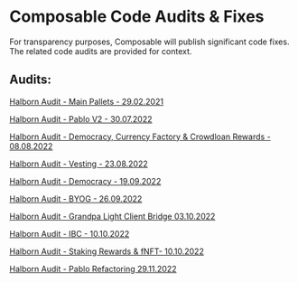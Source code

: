 # Composable Code Audits & Fixes

For transparency purposes, Composable will publish significant code fixes. 
The related code audits are provided for context.

## Audits:

[Halborn Audit - Main Pallets - 29.02.2021](./halborn/audit20210229-pallets-core.pdf)
   
[Halborn Audit - Pablo V2 - 30.07.2022](./halborn/audit20220730-pallets-pabloV2.pdf)

[Halborn Audit - Democracy, Currency Factory & Crowdloan Rewards - 08.08.2022](./halborn/audit20220808-pallets-democracy-currencyFactory-crowdloanRewards.pdf)

[Halborn Audit - Vesting - 23.08.2022](./halborn/audit20220823-pallet-vesting.pdf)

[Halborn Audit - Democracy - 19.09.2022](./halborn/audit20220919-pallet-democracy.pdf)

[Halborn Audit - BYOG - 26.09.2022](./halborn/audit20220926-pallet-byog.pdf)

[Halborn Audit - Grandpa Light Client Bridge 03.10.2022](./halborn/audit20221003-pallet-grandpa-light-client-bridge.pdf)

[Halborn Audit - IBC - 10.10.2022](./halborn/audit20221010-pallet-ibc.pdf)

[Halborn Audit - Staking Rewards & fNFT- 10.10.2022](./halborn/audit20221010-pallets-stakingRewards-fnft.pdf)

[Halborn Audit - Pablo Refactoring 29.11.2022](./halborn/audit20221129-pallet-pablo-refactoring.pdf)
